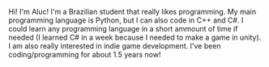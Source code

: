 Hi! I'm Aluc! I'm a Brazilian student that really likes programming. My main programming language is Python, but I can also code in C++ and C#. I could learn any programming language in a short ammount of time if needed (I learned C# in a week because I needed to make a game in unity). I am also really interested in indie game development.
I've been coding/programming for about 1.5 years now!
